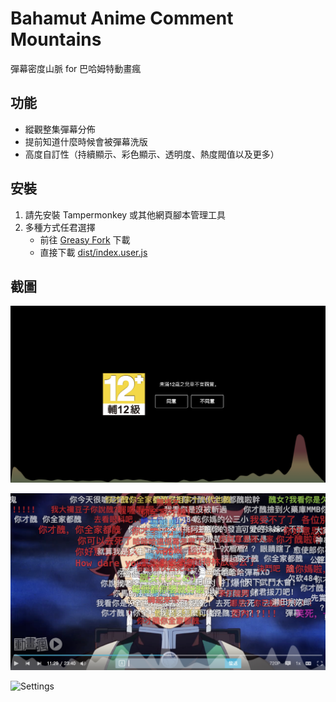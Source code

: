 # Bahamut Anime Comment Mountains

彈幕密度山脈 for 巴哈姆特動畫瘋

## 功能

-   縱觀整集彈幕分佈
-   提前知道什麼時候會被彈幕洗版
-   高度自訂性（持續顯示、彩色顯示、透明度、熱度閥值以及更多）

## 安裝

1. 請先安裝 Tampermonkey 或其他網頁腳本管理工具
2. 多種方式任君選擇
    - 前往 [Greasy Fork](https://greasyfork.org/zh-TW/scripts/438287-bahamut-anime-comment-mountains) 下載
    - 直接下載 [dist/index.user.js](https://github.com/JacobLinCool/Bahamut-Anime-Comment-Mountains/raw/main/dist/index.user.js)

## 截圖

![Preview](./images/preview-colorful.png)

![Video](./images/video.png)

![Settings](./images/settings.png)

